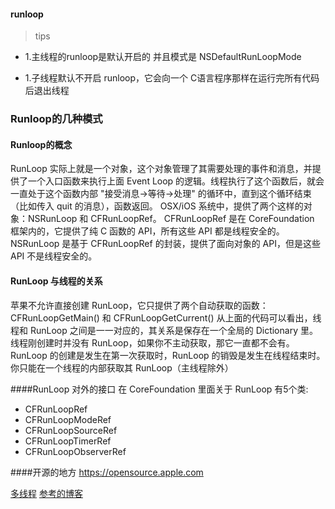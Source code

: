 #### runloop 

> tips

 * 1.主线程的runloop是默认开启的 并且模式是 NSDefaultRunLoopMode
 
 *  1.子线程默认不开启 runloop，它会向一个 C语言程序那样在运行完所有代码后退出线程



### Runloop的几种模式



#### Runloop的概念 
RunLoop 实际上就是一个对象，这个对象管理了其需要处理的事件和消息，并提供了一个入口函数来执行上面 Event Loop 的逻辑。线程执行了这个函数后，就会一直处于这个函数内部 "接受消息->等待->处理" 的循环中，直到这个循环结束（比如传入 quit 的消息），函数返回。
OSX/iOS 系统中，提供了两个这样的对象：NSRunLoop 和 CFRunLoopRef。
CFRunLoopRef 是在 CoreFoundation 框架内的，它提供了纯 C 函数的 API，所有这些 API 都是线程安全的。
NSRunLoop 是基于 CFRunLoopRef 的封装，提供了面向对象的 API，但是这些 API 不是线程安全的。


#### RunLoop 与线程的关系
苹果不允许直接创建 RunLoop，它只提供了两个自动获取的函数：CFRunLoopGetMain() 和 CFRunLoopGetCurrent()
从上面的代码可以看出，线程和 RunLoop 之间是一一对应的，其关系是保存在一个全局的 Dictionary 里。线程刚创建时并没有 RunLoop，如果你不主动获取，那它一直都不会有。RunLoop 的创建是发生在第一次获取时，RunLoop 的销毁是发生在线程结束时。你只能在一个线程的内部获取其 RunLoop（主线程除外）

####RunLoop 对外的接口
在 CoreFoundation 里面关于 RunLoop 有5个类:

* CFRunLoopRef
* CFRunLoopModeRef
* CFRunLoopSourceRef
* CFRunLoopTimerRef
* CFRunLoopObserverRef







####开源的地方 https://opensource.apple.com

[多线程](http://www.cocoachina.com/ios/20170829/20404.html)
[参考的博客](https://blog.ibireme.com/2015/05/18/runloop/)

